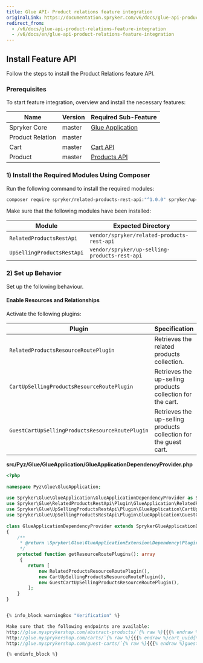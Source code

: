 ```yaml
---
title: Glue API- Product relations feature integration
originalLink: https://documentation.spryker.com/v6/docs/glue-api-product-relations-feature-integration
redirect_from:
  - /v6/docs/glue-api-product-relations-feature-integration
  - /v6/docs/en/glue-api-product-relations-feature-integration
---
```


## Install Feature API
Follow the steps to install the Product Relations feature API.

### Prerequisites
To start feature integration, overview and install the necessary features:

|Name|Version|Required Sub-Feature|
|---|---|---|
|Spryker Core| master |[Glue Application](https://documentation.spryker.com/docs/en/glue-api-glue-application-feature-integration)|
|Product Relation|master||
|Cart|master| [Cart API](https://documentation.spryker.com/docs/glue-api-cart-feature-integration) ||
Product|master|[Products API](https://documentation.spryker.com/docs/en/glue-api-products-feature-integration)|

### 1) Install the Required Modules Using Composer
Run the following command to install the required modules:

```bash
composer require spryker/related-products-rest-api:"^1.0.0" spryker/up-selling-products-rest-api:"^1.0.0" --update-with-dependencies
```
<section contenteditable="false" class="warningBox"><div class="content">
    Make sure that the following modules have been installed:
    
|Module|Expected Directory|
|---|---|
|`RelatedProductsRestApi`|`vendor/spryker/related-products-rest-api`|
|`UpSellingProductsRestApi`|`vendor/spryker/up-selling-products-rest-api`|
</div></section>

### 2) Set up Behavior
Set up the following behaviour.

#### Enable Resources and Relationships
Activate the following plugins:

|Plugin|Specification|Prerequisites|Namespace|
|---|---|---|---|
|`RelatedProductsResourceRoutePlugin`|Retrieves the related products collection.|None|`Spryker\Glue\RelatedProductsRestApi\Plugin\GlueApplication`|
|`CartUpSellingProductsResourceRoutePlugin`|Retrieves the up-selling products collection for the cart.|None|`Spryker\Glue\UpSellingProductsRestApi\Plugin\GlueApplication`|
|`GuestCartUpSellingProductsResourceRoutePlugin`|Retrieves the up-selling products collection for the guest cart.|None|`Spryker\Glue\UpSellingProductsRestApi\Plugin\GlueApplication`|


**src/Pyz/Glue/GlueApplication/GlueApplicationDependencyProvider.php**

```php
<?php
 
namespace Pyz\Glue\GlueApplication;
 
use Spryker\Glue\GlueApplication\GlueApplicationDependencyProvider as SprykerGlueApplicationDependencyProvider;
use Spryker\Glue\RelatedProductsRestApi\Plugin\GlueApplication\RelatedProductsResourceRoutePlugin;
use Spryker\Glue\UpSellingProductsRestApi\Plugin\GlueApplication\CartUpSellingProductsResourceRoutePlugin;
use Spryker\Glue\UpSellingProductsRestApi\Plugin\GlueApplication\GuestCartUpSellingProductsResourceRoutePlugin;
 
class GlueApplicationDependencyProvider extends SprykerGlueApplicationDependencyProvider
{
    /**
     * @return \Spryker\Glue\GlueApplicationExtension\Dependency\Plugin\ResourceRoutePluginInterface[]
     */
    protected function getResourceRoutePlugins(): array
     {
        return [
            new RelatedProductsResourceRoutePlugin(),
            new CartUpSellingProductsResourceRoutePlugin(),
            new GuestCartUpSellingProductsResourceRoutePlugin(),
        ];
    }
}


{% info_block warningBox "Verification" %}

Make sure that the following endpoints are available:
http://glue.mysprykershop.com/abstract-products/`{% raw %}{{{% endraw %}abstract_product_sku{% raw %}}}{% endraw %}`e/related-products
http://glue.mysprykershop.com/carts/`{% raw %}{{{% endraw %}cart_uuid{% raw %}}}{% endraw %}`/up-selling-products
http://glue.mysprykershop.com/guest-carts/`{% raw %}{{{% endraw %}guest_cart_uuid{% raw %}}}{% endraw %}`/up-selling-products

{% endinfo_block %}

